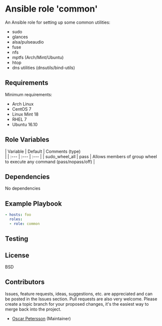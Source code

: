# Ansible role 'common'

An Ansible role for setting up some common utilities:
- sudo
- glances
- alsa/pulseaudio
- fuse
- nfs
- mptfs (Arch/Mint/Ubuntu)
- htop
- dns utilities (dnsutils/bind-utils)

## Requirements
Minimum requirements:
- Arch Linux
- CentOS 7
- Linux Mint 18
- RHEL 7
- Ubuntu 16.10

## Role Variables
| Variable                       | Default                          | Comments (type)  
                                              |
| :---                           | :---                             | :---                                                                                                             |
| sudo_wheel_all                 | pass | Allows members of group wheel to execute any command (pass/nopass/off) |

## Dependencies
No dependencies

## Example Playbook
```Yaml
- hosts: foo
  roles:
  - role: common
```
## Testing

## License

BSD

## Contributors

Issues, feature requests, ideas, suggestions, etc. are appreciated and can be posted in the Issues section. Pull requests are also very welcome. Please create a topic branch for your proposed changes, it's the easiest way to merge back into the project.

- [Oscar Petersson](https://giithub.com/oscpe262/) (Maintainer)
